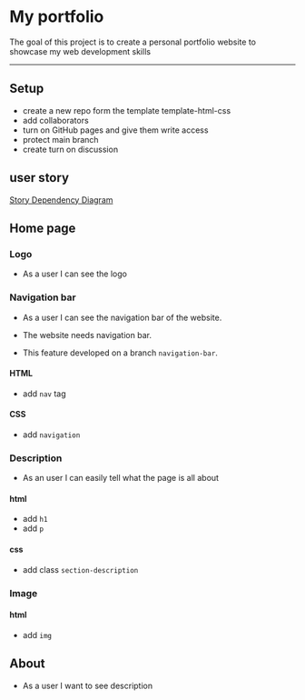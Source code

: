 # My portfolio

The goal of this project is to create a personal portfolio website to showcase
my web development skills

---

## Setup

- create a new repo form the template template-html-css
- add collaborators
- turn on GitHub pages and give them write access
- protect main branch
- create turn on discussion

## user story

[Story Dependency Diagram](user-personas.md)

## Home page

### Logo

- As a user I can see the logo

### Navigation bar

- As a user I can see the navigation bar of the website.

- The website needs navigation bar.
- This feature developed on a branch `navigation-bar`.

#### HTML

- add `nav` tag

#### CSS

- add `navigation`

### Description

- As an user I can easily tell what the page is all about

#### html

- add `h1`
- add `p`

#### css

- add class `section-description`

### Image

#### html

- add `img`

## About

- As a user I want to see description
